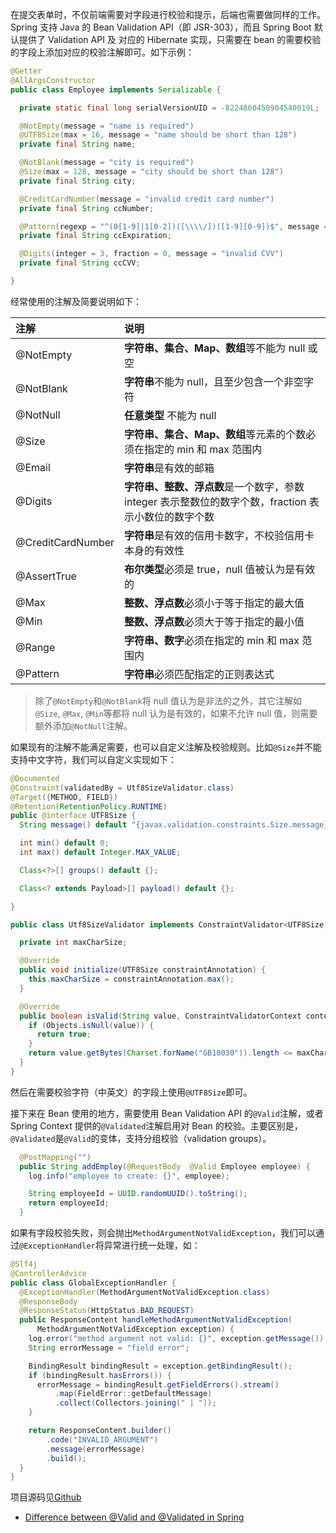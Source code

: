 在提交表单时，不仅前端需要对字段进行校验和提示，后端也需要做同样的工作。Spring 支持 Java 的 Bean Validation API（即 JSR-303），而且 Spring Boot 默认提供了 Validation API 及 对应的 Hibernate 实现，只需要在 bean 的需要校验的字段上添加对应的校验注解即可。如下示例：

```java
@Getter
@AllArgsConstructor
public class Employee implements Serializable {

  private static final long serialVersionUID = -8224860450904540019L;

  @NotEmpty(message = "name is required")
  @UTF8Size(max = 16, message = "name should be short than 128")
  private final String name;

  @NotBlank(message = "city is required")
  @Size(max = 128, message = "city should be short than 128")
  private final String city;

  @CreditCardNumber(message = "invalid credit card number")
  private final String ccNumber;

  @Pattern(regexp = "^(0[1-9]|1[0-2])([\\\\/])([1-9][0-9])$", message = "required format MM/YY")
  private final String ccExpiration;

  @Digits(integer = 3, fraction = 0, message = "invalid CVV")
  private final String ccCVV;

}
```

经常使用的注解及简要说明如下：

| 注解              | 说明                                                                                                 |
| :---------------- | :--------------------------------------------------------------------------------------------------- |
| @NotEmpty         | **字符串、集合、Map、数组**等不能为 null 或空                                                        |
| @NotBlank         | **字符串**不能为 null，且至少包含一个非空字符                                                        |
| @NotNull          | **任意类型** 不能为 null                                                                             |
| @Size             | **字符串、集合、Map、数组**等元素的个数必须在指定的 min 和 max 范围内                                |
| @Email            | **字符串**是有效的邮箱                                                                               |
| @Digits           | **字符串、整数、浮点数**是一个数字，参数 integer 表示整数位的数字个数，fraction 表示小数位的数字个数 |
| @CreditCardNumber | **字符串**是有效的信用卡数字，不校验信用卡本身的有效性                                               |
| @AssertTrue       | **布尔类型**必须是 true，null 值被认为是有效的                                                       |
| @Max              | **整数、浮点数**必须小于等于指定的最大值                                                             |
| @Min              | **整数、浮点数**必须大于等于指定的最小值                                                             |
| @Range            | **字符串、数字**必须在指定的 min 和 max 范围内                                                       |
| @Pattern          | **字符串**必须匹配指定的正则表达式                                                                   |

> 除了`@NotEmpty`和`@NotBlank`将 null 值认为是非法的之外，其它注解如`@Size`, `@Max`, `@Min`等都将 null 认为是有效的，如果不允许 null 值，则需要额外添加`@NotNull`注解。

如果现有的注解不能满足需要，也可以自定义注解及校验规则。比如`@Size`并不能支持中文字符，我们可以自定义实现如下：

```java
@Documented
@Constraint(validatedBy = Utf8SizeValidator.class)
@Target({METHOD, FIELD})
@Retention(RetentionPolicy.RUNTIME)
public @interface UTF8Size {
  String message() default "{javax.validation.constraints.Size.message}";

  int min() default 0;
  int max() default Integer.MAX_VALUE;

  Class<?>[] groups() default {};

  Class<? extends Payload>[] payload() default {};

}
```

```java
public class Utf8SizeValidator implements ConstraintValidator<UTF8Size, String> {

  private int maxCharSize;

  @Override
  public void initialize(UTF8Size constraintAnnotation) {
    this.maxCharSize = constraintAnnotation.max();
  }

  @Override
  public boolean isValid(String value, ConstraintValidatorContext context) {
    if (Objects.isNull(value)) {
      return true;
    }
    return value.getBytes(Charset.forName("GB18030")).length <= maxCharSize;
  }
}
```

然后在需要校验字符（中英文）的字段上使用`@UTF8Size`即可。

接下来在 Bean 使用的地方，需要使用 Bean Validation API 的`@Valid`注解，或者 Spring Context 提供的`@Validated`注解启用对 Bean 的校验。主要区别是，`@Validated`是`@Valid`的变体，支持分组校验（validation groups）。

```java
  @PostMapping("")
  public String addEmploy(@RequestBody  @Valid Employee employee) {
    log.info("employee to create: {}", employee);

    String employeeId = UUID.randomUUID().toString();
    return employeeId;
  }
```

如果有字段校验失败，则会抛出`MethodArgumentNotValidException`，我们可以通过`@ExceptionHandler`将异常进行统一处理，如：

```java
@Slf4j
@ControllerAdvice
public class GlobalExceptionHandler {
  @ExceptionHandler(MethodArgumentNotValidException.class)
  @ResponseBody
  @ResponseStatus(HttpStatus.BAD_REQUEST)
  public ResponseContent handleMethodArgumentNotValidException(
      MethodArgumentNotValidException exception) {
    log.error("method argument not valid: {}", exception.getMessage());
    String errorMessage = "field error";

    BindingResult bindingResult = exception.getBindingResult();
    if (bindingResult.hasErrors()) {
      errorMessage = bindingResult.getFieldErrors().stream()
          .map(FieldError::getDefaultMessage)
          .collect(Collectors.joining(" | "));
    }

    return ResponseContent.builder()
        .code("INVALID_ARGUMENT")
        .message(errorMessage)
        .build();
  }
}
```

项目源码见[Github](https://github.com/nkcoder/spring-demo/tree/master/form-validation)

- [Difference between @Valid and @Validated in Spring](https://stackoverflow.com/questions/36173332/difference-between-valid-and-validated-in-spring)